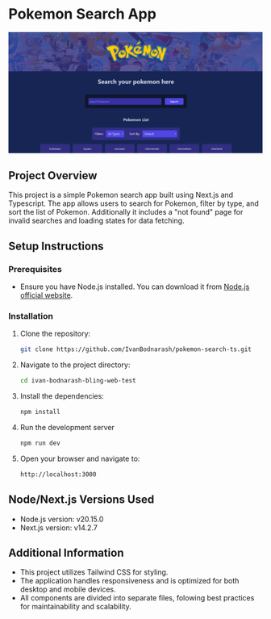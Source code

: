 # Pokemon Search App

<p align="center">
  <img src="./public/images/pokemon-search-ts-screenshot.png" alt="Project Screenshot" width="600"/>
</p>

## Project Overview
This project is a simple Pokemon search app built using Next.js and Typescript.
The app allows users to search for Pokemon, filter by type, and sort the list of Pokemon. Additionally it includes a "not found" page for invalid searches and loading states for data fetching.

## Setup Instructions

### Prerequisites
- Ensure you have Node.js installed. You can download it from [Node.js official website](https://nodejs.org/).

### Installation

1. Clone the repository:
    ```bash
    git clone https://github.com/IvanBodnarash/pokemon-search-ts.git

2. Navigate to the project directory:
    ```bash
    cd ivan-bodnarash-bling-web-test

3. Install the dependencies:
    ```bash
    npm install

4. Run the development server
    ```bash
    npm run dev

5. Open your browser and navigate to:
    ```bash
    http://localhost:3000

## Node/Next.js Versions Used

- Node.js version: v20.15.0
- Next.js version: v14.2.7

## Additional Information

- This project utilizes Tailwind CSS for styling.
- The application handles responsiveness and is optimized for both desktop and mobile devices.
- All components are divided into separate files, folowing best practices for maintainability and scalability.